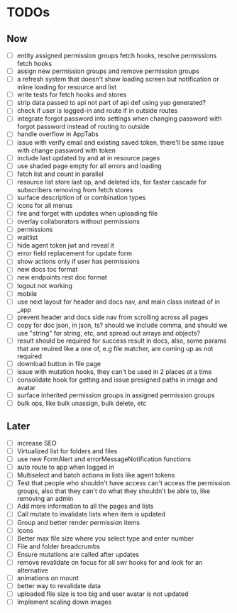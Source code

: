 # TODOs

## Now

- [ ] entity assigned permission groups fetch hooks, resolve permissions fetch hooks
- [ ] assign new permission groups and remove permission groups
- [ ] a refresh system that doesn't show loading screen but notification or inline loading for resource and list
- [ ] write tests for fetch hooks and stores
- [ ] strip data passed to api not part of api def using yup generated?
- [ ] check if user is logged-in and route if in outside routes
- [ ] integrate forgot password into settings when changing password with forgot password instead of routing to outside
- [ ] handle overflow in AppTabs
- [ ] issue with verify email and existing saved token, there'll be same issue with change password with token
- [ ] include last updated by and at in resource pages
- [ ] use shaded page empty for all errors and loading
- [ ] fetch list and count in parallel
- [ ] resource list store last op, and deleted ids, for faster cascade for subscribers removing from fetch stores
- [ ] surface description of or combination types
- [ ] icons for all menus
- [ ] fire and forget with updates when uploading file
- [ ] overlay collaborators without permissions
- [ ] permissions
- [ ] waitlist
- [ ] hide agent token jwt and reveal it
- [ ] error field replacement for update form
- [ ] show actions only if user has permissions
- [ ] new docs toc format
- [ ] new endpoints rest doc format
- [ ] logout not working
- [ ] mobile
- [ ] use next layout for header and docs nav, and main class instead of in \_app
- [ ] prevent header and docs side nav from scrolling across all pages
- [ ] copy for doc json, in json, ts? should we include comma, and should we use "string" for string, etc, and spread out arrays and objects?
- [ ] result should be required for success result in docs, also, some params that are reuired like a one of, e.g file matcher, are coming up as not required
- [ ] download button in file page
- [ ] issue with mutation hooks, they can't be used in 2 places at a time
- [ ] consolidate hook for getting and issue presigned paths in image and avatar
- [ ] surface inherited permission groups in assigned permission groups
- [ ] bulk ops, like bulk unassign, bulk delete, etc

## Later

- [ ] increase SEO
- [ ] Virtualized list for folders and files
- [ ] use new FormAlert and errorMessageNotification functions
- [ ] auto route to app when logged in
- [ ] Multiselect and batch actions in lists like agent tokens
- [ ] Test that people who shouldn't have access can't access the permission groups, also that they can't do what they shouldn't be able to, like removing an admin
- [ ] Add more information to all the pages and lists
- [ ] Call mutate to invalidate lists when item is updated
- [ ] Group and better render permission items
- [ ] Icons
- [ ] Better max file size where you select type and enter number
- [ ] File and folder breadcrumbs
- [ ] Ensure mutations are called after updates
- [ ] remove revalidate on focus for all swr hooks for and look for an alternative
- [ ] animations on mount
- [ ] better way to revalidate data
- [ ] uploaded file size is too big and user avatar is not updated
- [ ] Implement scaling down images
